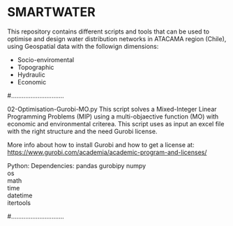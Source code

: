 # SMARTWATER
This repository contains different scripts and tools that can be used to optimise and design water distribution networks in ATACAMA region (Chile), using Geospatial data with the followign dimensions:

  + Socio-enviromental
  + Topographic
  + Hydraulic
  + Economic

#..............................

02-Optimisation-Gurobi-MO.py 
This script solves a Mixed-Integer Linear Programming Problems (MIP) using a multi-objaective function (MO) with economic and environmental criterea.
This script uses as input an excel file with the right structure and the need Gurobi license.

 More info about how to install Gurobi and how to get a license at:   https://www.gurobi.com/academia/academic-program-and-licenses/
 
 Python:
 Dependencies: pandas
               gurobipy
               numpy                        
               os                        
               math                        
               time                        
               datetime                        
               itertools

#..............................
